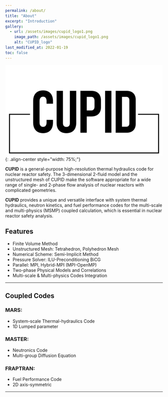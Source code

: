 ```yaml
---
permalink: /about/
title: "About"
excerpt: "Introduction"
gallery:
  - url: /assets/images/cupid_logo1.png
    image_path: /assets/images/cupid_logo1.png
    alt: "CUPID_logo"
last_modified_at: 2022-01-19
toc: false
---
```


<!-- {% include gallery type="center" %} -->
![styled-image](/assets/images/cupid_logo1.png "CUPID_logo"){: .align-center style="width: 75%;"}

<!-- {% include figure image_path="/assets/images/cupid_logo3.png" alt="this is a placeholder image" class="align-center" style="width: 500px" %} -->


**CUPID** is a general-purpose high-resolution thermal hydraulics code for nuclear reactor safety. The 3-dimensional 2-fluid model and the unstructured mesh of CUPID make the software appropriate for a wide range of single- and 2-phase flow analysis of nuclear reactors with complicated geometries.

**CUPID** provides a unique and versatile interface with system thermal hydraulics, neutron kinetics, and fuel performance codes for the multi-scale and multi-physics (MSMP) coupled calculation, which is essential in nuclear reactor safety analysis.


## Features

- Finite Volume Method
- Unstructured Mesh: Tetrahedron, Polyhedron Mesh
- Numerical Scheme: Semi-Implicit Method
- Pressure Solver: ILU-Preconditioning BiCG
- Parallel: MPI, Hybrid-MPI (MPI-OpenMP)
- Two-phase Physical Models and Correlations
- Multi-scale & Multi-physics Codes Integration

---

## Coupled Codes

### MARS:

   * System-scale Thermal-hydraulics Code
   * 1D Lumped parameter

### MASTER:

   * Neutronics Code
   * Multi-group Diffusion Equation

### FRAPTRAN:

   * Fuel Performance Code
   * 2D axis-symmetric


---


